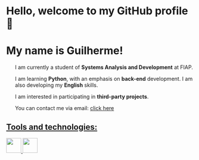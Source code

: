 <h1>Hello, welcome to my GitHub profile 👋</h1>
<h1>My name is Guilherme!</h1>

<ul>I am currently a student of <b>Systems Analysis and Development</b> at FIAP.</ul>
<ul>I am learning <b>Python</b>, with an emphasis on <b>back-end</b> development. I am also developing my <b>English</b> skills.</ul>
<ul>I am interested in participating in <b>third-party projects</b>.</ul>
<ul>You can contact me via email: <a href="mailto:ghduep@outlook.com"./>click here</ul>

<h2>Tools and technologies:</h2>
<div><img loading="lazy" src="https://cdn.jsdelivr.net/gh/devicons/devicon@latest/icons/python/python-original.svg" width="40" height="40"/>
<img loading="lazy" src="https://cdn.jsdelivr.net/gh/devicons/devicon@latest/icons/git/git-original.svg" width="40" height="40"/></div>
